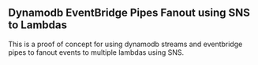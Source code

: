 ## Dynamodb EventBridge Pipes Fanout using SNS to Lambdas

This is a proof of concept for using dynamodb streams and eventbridge pipes to fanout events to multiple lambdas using SNS.
